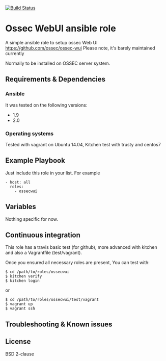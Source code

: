[![Build Status](https://travis-ci.org/juju4/ansible-ossecwui.svg?branch=master)](https://travis-ci.org/juju4/ansible-ossecwui)
# Ossec WebUI ansible role

A simple ansible role to setup ossec Web UI
https://github.com/ossec/ossec-wui
Please note, it's barely maintained currently

Normally to be installed on OSSEC server system.

## Requirements & Dependencies

### Ansible
It was tested on the following versions:
 * 1.9
 * 2.0

### Operating systems

Tested with vagrant on Ubuntu 14.04, Kitchen test with trusty and centos7

## Example Playbook

Just include this role in your list.
For example

```
- host: all
  roles:
    - ossecwui
```

## Variables

Nothing specific for now.

## Continuous integration

This role has a travis basic test (for github), more advanced with kitchen and also a Vagrantfile (test/vagrant).

Once you ensured all necessary roles are present, You can test with:
```
$ cd /path/to/roles/ossecwui
$ kitchen verify
$ kitchen login
```
or
```
$ cd /path/to/roles/ossecwui/test/vagrant
$ vagrant up
$ vagrant ssh
```

## Troubleshooting & Known issues


## License

BSD 2-clause


